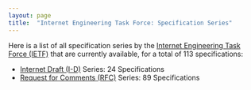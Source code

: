 ```yaml
---
layout: page
title:  "Internet Engineering Task Force: Specification Series"
---
```


Here is a list of all specification series by the [Internet Engineering Task Force (IETF)](http://www.ietf.org/) that are currently available, for a total of 113 specifications:

  * [Internet Draft (I-D)](I-D) Series: 24 Specifications
  * [Request for Comments (RFC)](RFC) Series: 89 Specifications
